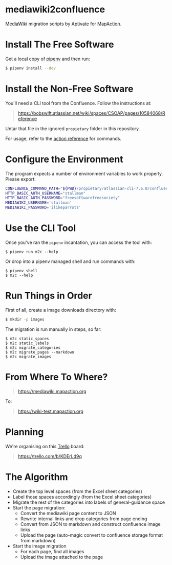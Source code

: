 # mediawiki2confluence

[MediaWiki] migration scripts by [Aptivate] for [MapAction].

[MediaWiki]: https://www.mediawiki.org/wiki/MediaWiki
[Aptivate]: http://www.aptivate.org
[MapAction]: https://mapaction.org

# Install The Free Software

Get a local copy of [pipenv] and then run:

[pipenv]: https://docs.pipenv.org

```bash
$ pipenv install --dev
```

# Install the Non-Free Software

You'll need a CLI tool from the Confluence. Follow the instructions at:

> https://bobswift.atlassian.net/wiki/spaces/CSOAP/pages/10584068/Reference

Untar that file in the ignored `propietary` folder in this repository.

For usage, refer to the [action reference] for commands.

[action reference]: https://bobswift.atlassian.net/wiki/spaces/CSOAP/overview

# Configure the Environment

The program expects a number of environment variables to work properly. Please export:

```bash
CONFLUENCE_COMMAND_PATH="${PWD}/propietary/atlassian-cli-7.6.0/confluence" # for example
HTTP_BASIC_AUTH_USERNAME="stallman"
HTTP_BASIC_AUTH_PASSWORD="freesoftwarefreesociety"
MEDIAWIKI_USERNAME='stallman'
MEDIAWIKI_PASSWORD='ilikeparrots'
```

# Use the CLI Tool

Once you've ran the `pipenv` incantation, you can access the tool with:

```
$ pipenv run m2c --help
```

Or drop into a pipenv managed shell and run commands with:

```
$ pipenv shell
$ m2c --help
```

# Run Things in Order

First of all, create a image downloads directory with:

```bash
$ mkdir -p images
```

The migration is run manually in steps, so far:

```
$ m2c static_spaces
$ m2c static_labels
$ m2c migrate_categories
$ m2c migrate_pages --markdown
$ m2c migrate_images
```

# From Where To Where?

> https://mediawiki.mapaction.org

To:

> https://wiki-test.mapaction.org

# Planning

We're organising on this [Trello] board:

[Trello]: https://trello.com

> https://trello.com/b/KDErLd9q

# The Algorithm

  - Create the top level spaces (from the Excel sheet categories)
  - Label those spaces accordingly (from the Excel sheet categories)
  - Migrate the rest of the categories into labels of general-guidance space
  - Start the page migration:
    - Convert the mediawiki page content to JSON
    - Rewrite internal links and drop categories from page ending
    - Convert from JSON to markdown and construct confluence image links
    - Upload the page (auto-magic convert to confluence storage format from markdown)
  - Start the image migration
    - For each page, find all images
    - Upload the image attached to the page
